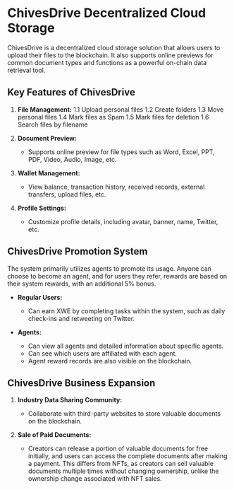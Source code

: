 # ChivesDrive Decentralized Cloud Storage
ChivesDrive is a decentralized cloud storage solution that allows users to upload their files to the blockchain. It also supports online previews for common document types and functions as a powerful on-chain data retrieval tool.

## Key Features of ChivesDrive
1. **File Management:**
    1.1 Upload personal files
    1.2 Create folders
    1.3 Move personal files
    1.4 Mark files as Spam
    1.5 Mark files for deletion
    1.6 Search files by filename

2. **Document Preview:**
    - Supports online preview for file types such as Word, Excel, PPT, PDF, Video, Audio, Image, etc.

3. **Wallet Management:**
    - View balance, transaction history, received records, external transfers, upload files, etc.

4. **Profile Settings:**
    - Customize profile details, including avatar, banner, name, Twitter, etc.

## ChivesDrive Promotion System
The system primarily utilizes agents to promote its usage. Anyone can choose to become an agent, and for users they refer, rewards are based on their system rewards, with an additional 5% bonus.

- **Regular Users:**
    - Can earn XWE by completing tasks within the system, such as daily check-ins and retweeting on Twitter.

- **Agents:**
    - Can view all agents and detailed information about specific agents.
    - Can see which users are affiliated with each agent.
    - Agent reward records are also visible on the blockchain.

## ChivesDrive Business Expansion
1. **Industry Data Sharing Community:**
    - Collaborate with third-party websites to store valuable documents on the blockchain.

2. **Sale of Paid Documents:**
    - Creators can release a portion of valuable documents for free initially, and users can access the complete documents after making a payment. This differs from NFTs, as creators can sell valuable documents multiple times without changing ownership, unlike the ownership change associated with NFT sales.
